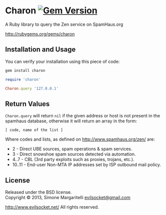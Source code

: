 Charon [![Gem Version](https://badge.fury.io/rb/charon.png)](http://badge.fury.io/rb/charon)
========================

A Ruby library to query the Zen service on SpamHaus.org

<http://rubygems.org/gems/charon>

Installation and Usage
------------------------

You can verify your installation using this piece of code:

```bash
gem install charon
```

```ruby
require 'charon'

Charon.query '127.0.0.1'
```

Return Values
---

`Charon.query` will return `nil` if the given address or host is not present in the spamhaus database, otherwise it will
return an array in the form:

    [ code, name of the list ]

Where codes and lists, as defined on <http://www.spamhaus.org/zen/> are:

* 2 - Direct UBE sources, spam operations & spam services.
* 3 - Direct snowshoe spam sources detected via automation.
* 4..7 - CBL (3rd party exploits such as proxies, trojans, etc.).
* 10..11 - End-user Non-MTA IP addresses set by ISP outbound mail policy.

License
---

Released under the BSD license.  
Copyright &copy; 2013, Simone Margaritelli 
<evilsocket@gmail.com>  

<http://www.evilsocket.net/>
All rights reserved.

